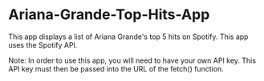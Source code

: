 # Ariana-Grande-Top-Hits-App
This app displays a list of Ariana Grande's top 5 hits on Spotify. This app uses the Spotify API. 

Note: In order to use this app, you will need to have your own API key. This API key must then be passed into the URL of the fetch() function.
